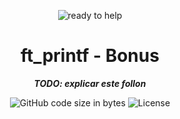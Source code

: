 <p align="center">
  <img src="https://raw.githubusercontent.com/byaliego/42-project-badges/main/badges/ft_printfm.png" alt="ready to help"/>
</p>

<h1 align="center">
 ft_printf - Bonus
</h1>

<p align="center">
	<b><i>TODO: explicar este follon</i></b><br>
</p>

<!--This is a link to the statistics of my project-->
<p align="center">
	<img alt="GitHub code size in bytes" src="https://img.shields.io/github/languages/code-size/mboola/ft_printf?color=5BCFFF" />
	<img alt="License" src="https://img.shields.io/github/license/mboola/ft_printf?color=5BCFFF"/>
</p>
